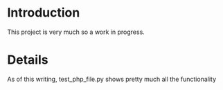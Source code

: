 # Introduction #

This project is very much so a work in progress.

# Details #

As of this writing, test\_php\_file.py shows pretty much all the functionality